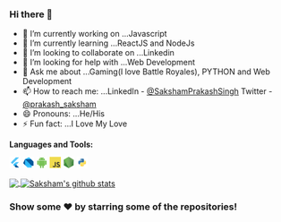 ### Hi there 👋




- 🔭 I’m currently working on ...Javascript
- 🌱 I’m currently learning ...ReactJS and NodeJs
- 👯 I’m looking to collaborate on ...Linkedin
- 🤔 I’m looking for help with ...Web Development
- 💬 Ask me about ...Gaming(I love Battle Royales), PYTHON and Web Development
- 📫 How to reach me: ...LinkedIn - [@SakshamPrakashSingh](https://www.linkedin.com/in/saksham-prakash-singh-95b8141b4/)   Twitter - [@prakash_saksham](https://twitter.com/prakash_saksham)
- 😄 Pronouns: ...He/His
- ⚡ Fun fact: ...I Love My Love

**Languages and Tools:**  

<code><img height="20" src="https://raw.githubusercontent.com/github/explore/80688e429a7d4ef2fca1e82350fe8e3517d3494d/topics/flutter/flutter.png"></code>
<code><img height="20" src="https://raw.githubusercontent.com/github/explore/80688e429a7d4ef2fca1e82350fe8e3517d3494d/topics/dart/dart.png"></code>
<code><img height="20" src="https://raw.githubusercontent.com/github/explore/80688e429a7d4ef2fca1e82350fe8e3517d3494d/topics/android/android.png"></code>
<code><img height="20" src="https://raw.githubusercontent.com/github/explore/80688e429a7d4ef2fca1e82350fe8e3517d3494d/topics/javascript/javascript.png"></code>
<code><img height="20" src="https://raw.githubusercontent.com/github/explore/80688e429a7d4ef2fca1e82350fe8e3517d3494d/topics/nodejs/nodejs.png"></code> 
<code><img height="20" src="https://raw.githubusercontent.com/github/explore/80688e429a7d4ef2fca1e82350fe8e3517d3494d/topics/python/python.png"></code> 

<a href="https://github.com/Saksham28599">
  <img align="center" src="https://github-readme-stats.vercel.app/api/top-langs/?username=Saksham28599&theme=dark&hide_langs_below=1&count_private=true" />
</a>
<a href="https://github.com/Saksham28599">
 <img align="center" src="https://github-readme-stats.vercel.app/api?username=Saksham28599&show_icons=true&theme=dracula&line_height=30&count_private=true" alt="Saksham's github stats"/>
</a>

### Show some ❤️ by starring some of the repositories!

</div>
